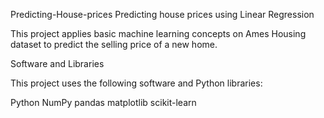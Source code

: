 Predicting-House-prices
Predicting house prices using Linear Regression

This project applies basic machine learning concepts on Ames Housing dataset to predict the selling price of a new home.

Software and Libraries

This project uses the following software and Python libraries:

Python
NumPy
pandas
matplotlib
scikit-learn
